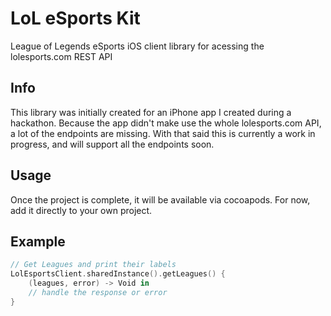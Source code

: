 # LoL eSports Kit

League of Legends eSports iOS client library for acessing the lolesports.com REST API

## Info

This library was initially created for an iPhone app I created during a hackathon. Because the app didn't make use the whole lolesports.com API, a lot of the endpoints are missing. With that said this is currently a work in progress, and will support all the endpoints soon.

## Usage

Once the project is complete, it will be available via cocoapods. For now, add it directly to your own project.

## Example

```swift
// Get Leagues and print their labels
LolEsportsClient.sharedInstance().getLeagues() { 
    (leagues, error) -> Void in
    // handle the response or error
}
```
